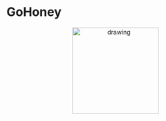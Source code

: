 # GoHoney
<p align="center">
  <img src="https://imgur.com/6VhcFV4.png" alt="drawing" style="width:200px;"/>
</p>
